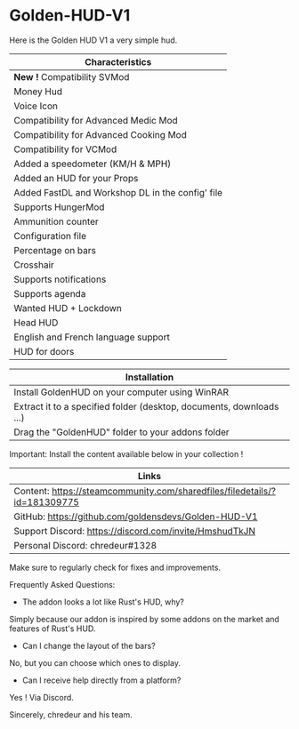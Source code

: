 # Golden-HUD-V1

Here is the Golden HUD V1 a very simple hud.

|Characteristics|
|---------------|
| **New !** Compatibility SVMod|
| Money Hud|
| Voice Icon|
| Compatibility for Advanced Medic Mod|
| Compatibility for Advanced Cooking Mod|
| Compatibility for VCMod|
| Added a speedometer (KM/H & MPH)|
| Added an HUD for your Props|
| Added FastDL and Workshop DL in the config' file|
| Supports HungerMod|
| Ammunition counter|
| Configuration file|
| Percentage on bars|
| Crosshair|
| Supports notifications|
| Supports agenda|
| Wanted HUD + Lockdown|
| Head HUD|
| English and French language support|
| HUD for doors|

|Installation|
|-----------|
|Install GoldenHUD on your computer using WinRAR|
| Extract it to a specified folder (desktop, documents, downloads ...)|
| Drag the "GoldenHUD" folder to your addons folder|

Important: Install the content available below in your collection !

|Links|
|-----------|
|Content: https://steamcommunity.com/sharedfiles/filedetails/?id=181309775|
|GitHub: https://github.com/goldensdevs/Golden-HUD-V1|
|Support Discord: https://discord.com/invite/HmshudTkJN|
|Personal Discord: chredeur#1328|

Make sure to regularly check for fixes and improvements.


Frequently Asked Questions:

- The addon looks a lot like Rust's HUD, why?

Simply because our addon is inspired by some addons on the market and features of Rust's HUD.

- Can I change the layout of the bars?

No, but you can choose which ones to display.

- Can I receive help directly from a platform?

Yes ! Via Discord.


Sincerely, chredeur and his team.
